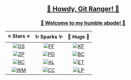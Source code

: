 <h2 align="center"><a href="https://tensorush.github.io/about/">🤠 Howdy, Git Ranger! 🤠</a></h2>

<h3 align="center"><a href="https://tensorush.github.io">🌲 Welcome to my humble abode! 🌲</a></h3>

<div align="center">

|    :star: Stars :star:     | :sparkles: Sparks :sparkles: |     :hugs: Hugs :hugs:     |
|:--------------------------:|:----------------------------:|:--------------------------:|
| [![GS][gs-shield]][gs-url] |  [![FF][ff-shield]][ff-url]  | [![KF][kf-shield]][kf-url] |
| [![ZP][zp-shield]][zp-url] |  [![PD][pd-shield]][pd-url]  | [![BC][bc-shield]][bc-url] |
| [![RC][rc-shield]][rc-url] |  [![AL][al-shield]][al-url]  | [![ET][et-shield]][et-url] |
| [![WM][wa-shield]][wa-url] |  [![CC][cc-shield]][cc-url]  | [![LP][lp-shield]][lp-url] |

</div>

<!-- MARKDOWN LINKS -->

[gs-shield]: https://img.shields.io/badge/brr-2596BE?style=for-the-badge&logo=go&logoColor=2596BE&label=go%20services&labelColor=black
[gs-url]: https://github.com/tensorush?tab=repositories&q=go-service&type=&language=&sort=
[zp-shield]: https://img.shields.io/badge/zap-F6A516?style=for-the-badge&logo=zig&logoColor=F6A516&label=zig%20packages&labelColor=black
[zp-url]: https://github.com/tensorush?tab=repositories&q=zig-package&type=&language=&sort=
[rc-shield]: https://img.shields.io/badge/click-7C5642?style=for-the-badge&logo=rust&logoColor=7C5642&label=rust%20crates&labelColor=black
[rc-url]: https://github.com/tensorush?tab=repositories&q=rust-crate&type=&language=&sort=
[wa-shield]: https://img.shields.io/badge/thwip-654FF0?style=for-the-badge&logo=webassembly&logoColor=654FF0&label=wasm%20modules&labelColor=black
[wa-url]: https://github.com/tensorush?tab=repositories&q=wasm-module&type=&language=&sort=

[ff-shield]: https://img.shields.io/badge/snikt-F24E29?style=for-the-badge&logo=git&logoColor=F24E29&label=foss%20forks&labelColor=black
[ff-url]: https://github.com/tensorush?tab=repositories&q=foss-fork&type=&language=&sort=
[pd-shield]: https://img.shields.io/badge/pum-009E60?style=for-the-badge&logo=undertale&logoColor=009E60&label=personal%20dumps&labelColor=black
[pd-url]: https://github.com/tensorush?tab=repositories&q=personal-dump&type=&language=&sort=
[al-shield]: https://img.shields.io/badge/woof-FC60A8?style=for-the-badge&logo=awesome-lists&logoColor=FC60A8&label=awesome%20lists&labelColor=black
[al-url]: https://github.com/tensorush?tab=repositories&q=awesome-list&type=&language=&sort=
[cc-shield]: https://img.shields.io/badge/oof-4574E0?style=for-the-badge&logo=codio&logoColor=4574E0&label=code%20challenges&labelColor=black
[cc-url]: https://github.com/tensorush?tab=repositories&q=code-challenge&type=&language=&sort=

[kf-shield]: https://img.shields.io/badge/plink-FF5E5B?style=for-the-badge&logo=ko-fi&label=ko-fi&labelColor=black
[kf-url]: https://ko-fi.com/tensorush
[bc-shield]: https://img.shields.io/badge/clink-F7931A?style=for-the-badge&logo=bitcoin&label=bitcoin&labelColor=black
[bc-url]: btc.png
[et-shield]: https://img.shields.io/badge/whoosh-CBAEFF?style=for-the-badge&logo=ethereum&label=ethereum&labelColor=black
[et-url]: eth.png
[lp-shield]: https://img.shields.io/badge/kaching-F6C915?style=for-the-badge&logo=liberapay&label=liberapay&labelColor=black
[lp-url]: https://liberapay.com/tensorush/
